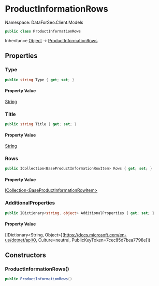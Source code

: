 # ProductInformationRows

Namespace: DataForSeo.Client.Models

```csharp
public class ProductInformationRows
```

Inheritance [Object](https://docs.microsoft.com/en-us/dotnet/api/Object) → [ProductInformationRows](./ProductInformationRows.md)

## Properties

### **Type**

```csharp
public string Type { get; set; }
```

#### Property Value

[String](https://docs.microsoft.com/en-us/dotnet/api/String)<br>

### **Title**

```csharp
public string Title { get; set; }
```

#### Property Value

[String](https://docs.microsoft.com/en-us/dotnet/api/String)<br>

### **Rows**

```csharp
public ICollection<BaseProductInformationRowItem> Rows { get; set; }
```

#### Property Value

[ICollection&lt;BaseProductInformationRowItem&gt;](./BaseProductInformationRowItem.md)<br>

### **AdditionalProperties**

```csharp
public IDictionary<string, object> AdditionalProperties { get; set; }
```

#### Property Value

[IDictionary&lt;String, Object&gt;](https://docs.microsoft.com/en-us/dotnet/api/0, Culture=neutral, PublicKeyToken=7cec85d7bea7798e]])<br>

## Constructors

### **ProductInformationRows()**

```csharp
public ProductInformationRows()
```
